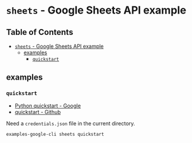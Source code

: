 # `sheets` - Google Sheets API example

## Table of Contents <!-- omit in toc -->

- [`sheets` - Google Sheets API example](#sheets---google-sheets-api-example)
  - [examples](#examples)
    - [`quickstart`](#quickstart)

## examples

### `quickstart`

<!-- spell-checker:words quickstart -->

- [Python quickstart - Google](https://developers.google.com/sheets/api/quickstart/python?hl=ja)
- [quickstart - Github](https://github.com/googleworkspace/python-samples/tree/main/sheets/quickstart)

Need a `credentials.json` file in the current directory.

```shell
examples-google-cli sheets quickstart
```
